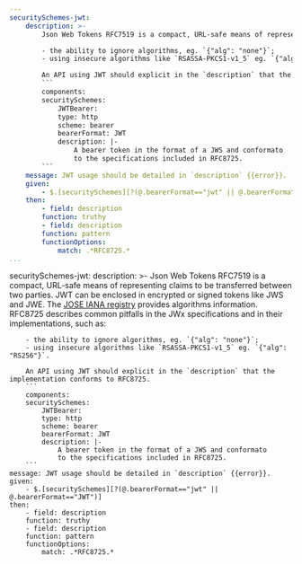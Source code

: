 ```yaml
---
securitySchemes-jwt:
    description: >-
        Json Web Tokens RFC7519 is a compact, URL-safe means of representing claims to be transferred between two parties. JWT can be enclosed in encrypted or signed tokens like JWS and JWE. The [JOSE IANA registry](https://www.iana.org/assignments/jose/jose.xhtml) provides algorithms information. RFC8725 describes common pitfalls in the JWx specifications and in their implementations, such as:

        - the ability to ignore algorithms, eg. `{"alg": "none"}`;
        - using insecure algorithms like `RSASSA-PKCS1-v1_5` eg. `{"alg": "RS256"}`.

        An API using JWT should explicit in the `description` that the implementation conforms to RFC8725.
        ```
        components:
        securitySchemes:
            JWTBearer:
            type: http
            scheme: bearer
            bearerFormat: JWT
            description: |-
                A bearer token in the format of a JWS and conformato
                to the specifications included in RFC8725.
        ```
    message: JWT usage should be detailed in `description` {{error}}.
    given:
        - $.[securitySchemes][?(@.bearerFormat=="jwt" || @.bearerFormat=="JWT")]
    then:
        - field: description
        function: truthy
        - field: description
        function: pattern
        functionOptions:
            match: .*RFC8725.*     
...
```

securitySchemes-jwt:
    description: >-
        Json Web Tokens RFC7519 is a compact, URL-safe means of representing claims to be transferred between two parties. JWT can be enclosed in encrypted or signed tokens like JWS and JWE. The [JOSE IANA registry](https://www.iana.org/assignments/jose/jose.xhtml) provides algorithms information. RFC8725 describes common pitfalls in the JWx specifications and in their implementations, such as:

        - the ability to ignore algorithms, eg. `{"alg": "none"}`;
        - using insecure algorithms like `RSASSA-PKCS1-v1_5` eg. `{"alg": "RS256"}`.

        An API using JWT should explicit in the `description` that the implementation conforms to RFC8725.
        ```
        components:
        securitySchemes:
            JWTBearer:
            type: http
            scheme: bearer
            bearerFormat: JWT
            description: |-
                A bearer token in the format of a JWS and conformato
                to the specifications included in RFC8725.
        ```
    message: JWT usage should be detailed in `description` {{error}}.
    given:
        - $.[securitySchemes][?(@.bearerFormat=="jwt" || @.bearerFormat=="JWT")]
    then:
        - field: description
        function: truthy
        - field: description
        function: pattern
        functionOptions:
            match: .*RFC8725.* 